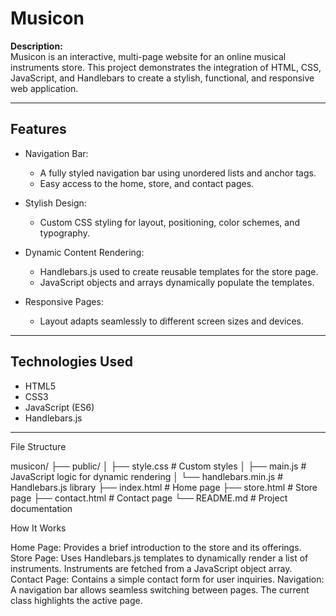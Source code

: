 # Musicon

**Description:**  
Musicon is an interactive, multi-page website for an online musical instruments store. This project demonstrates the integration of HTML, CSS, JavaScript, and Handlebars to create a stylish, functional, and responsive web application.

---
## Features

- Navigation Bar:  
  - A fully styled navigation bar using unordered lists and anchor tags.  
  - Easy access to the home, store, and contact pages.

- Stylish Design:  
  - Custom CSS styling for layout, positioning, color schemes, and typography.

- Dynamic Content Rendering:  
  - Handlebars.js used to create reusable templates for the store page.  
  - JavaScript objects and arrays dynamically populate the templates.

- Responsive Pages:  
  - Layout adapts seamlessly to different screen sizes and devices.

---

## Technologies Used

- HTML5  
- CSS3  
- JavaScript (ES6)  
- Handlebars.js  

---

File Structure

musicon/
├── public/
│   ├── style.css          # Custom styles
│   ├── main.js            # JavaScript logic for dynamic rendering
│   └── handlebars.min.js  # Handlebars.js library
├── index.html             # Home page
├── store.html             # Store page
├── contact.html           # Contact page
└── README.md              # Project documentation



How It Works

Home Page: Provides a brief introduction to the store and its offerings.
Store Page:
Uses Handlebars.js templates to dynamically render a list of instruments.
Instruments are fetched from a JavaScript object array.
Contact Page: Contains a simple contact form for user inquiries.
Navigation:
A navigation bar allows seamless switching between pages.
The current class highlights the active page.
